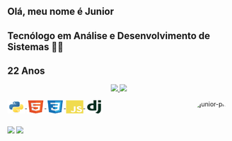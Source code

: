 ## Olá, meu nome é Junior
## Tecnólogo em Análise e Desenvolvimento de Sistemas 👨‍🎓
## 22 Anos
<div align="center">
  <a href="https://github.com/juniooor">
  <img height="180em" src="https://github-readme-stats.vercel.app/api?username=juniooor&show_icons=true&theme=chartreuse-dark"/>
  <img height="180em" src="https://github-readme-stats.vercel.app/api/top-langs/?username=juniooor&layout=compact&langs_count=7&theme=chartreuse-dark"/>
</div>
<div style="display: inline_block"><br>
    <img align="center" alt="junior-Python" height="30" width="40" src="https://raw.githubusercontent.com/devicons/devicon/master/icons/python/python-original.svg">
    <img align="center" alt="junior-HTML" height="30" width="40" src="https://raw.githubusercontent.com/devicons/devicon/master/icons/html5/html5-original.svg">
    <img align="center" alt="junior-CSS" height="30" width="40" src="https://raw.githubusercontent.com/devicons/devicon/master/icons/css3/css3-original.svg">
    <img align="center" alt="junior-Js" height="30" width="40" src="https://raw.githubusercontent.com/devicons/devicon/master/icons/javascript/javascript-plain.svg">
    <img align="center" alt="junior-dj" height="30" width="40" src="https://raw.githubusercontent.com/devicons/devicon/master/icons/django/django-plain.svg">
    <img align="right" alt=junior-pic" height="150" style="border-radius:50px;" src="https://i.gifer.com/origin/8f/8f9e6c4d7704376e82b1bc75f580d577_w200.webp">
</div>


##

<div>
  <a href = "mailto:willams.juniooor@hotmail.com"><img src="https://img.shields.io/badge/-Gmail-%23333?style=for-the-badge&logo=gmail&logoColor=white" target="_blank"></a>
  <a href="https://www.linkedin.com/in/willams-júnior-9bb38222b/" target="_blank"><img src="https://img.shields.io/badge/-LinkedIn-%230077B5?style=for-the-badge&logo=linkedin&logoColor=white" target="_blank"></a> 
</div>
 

  
  
 
 
